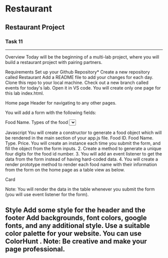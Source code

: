# Restaurant
## Restaurant Project
### Task 11
-----------------------------------------------------------------------------------------------------------
Overview
Today will be the beginning of a multi-lab project, where you will build a restaurant project with pairing partners.

Requirements
Set up your Github Repository*
Create a new repository called Restaurant
Add a README file to add your changes for each day.
Clone this repo to your local machine.
Check out a new branch called events for today's lab.
Open it in VS code.
You will create only one page for this lab index.html.

Home page
Header for navigating to any other pages.

You will add a form with the following fields:

Food Name.
Types of the food <select> with the following options:
Fruit and vegetables.
Starchy food.
Dairy.
Protein.
Fat.
Price.
Submit button.
Footer will have some social media links with copyright.

Javascript
You will create a constructor to generate a food object which will be rendered in the main section of your app.js file.
Food ID.
Food Name.
Type.
Price.
You will create an instance each time you submit the form, and fill the object from the form inputs. 2. Create a method to generate a unique four digits for the food id number. 3. You will add an event listener to get the data from the form instead of having hard-coded data. 4. You will create a render prototype method to render each food name with their information from the form on the home page as a table view as below.

Card

Note: You will render the data in the table whenever you submit the form (you will use event listener for the form).

Style
Add some style for the header and the footer
Add backgrounds, font colors, google fonts, and any additional style.
Use a suitable color palette for your website. You can use ColorHunt .
Note: Be creative and make your page professional.
-----------------------------------------------------------------------------------------------------------